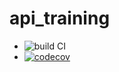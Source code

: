 # api_training
- ![build CI](https://github.com/MK-21-Git/api_training/actions/workflows/build.yml/badge.svg)
- [![codecov](https://codecov.io/gh/MK-21-Git/api_training/branch/main/graph/badge.svg)](https://codecov.io/gh/MK-21-Git/api_training)
